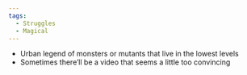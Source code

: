 ```yaml
---
tags:
  - Struggles
  - Magical
---
```

- Urban legend of monsters or mutants that live in the lowest levels
- Sometimes there’ll be a video that seems a little too convincing